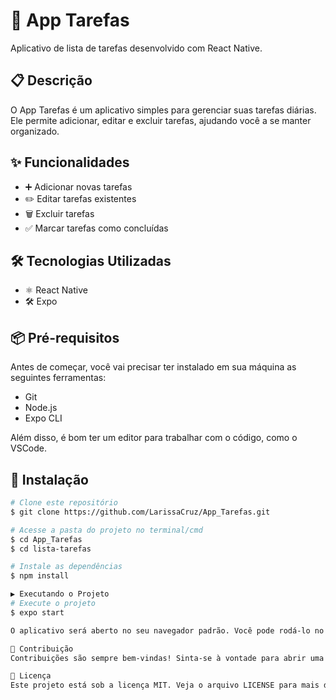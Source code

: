 # 📝 App Tarefas

Aplicativo de lista de tarefas desenvolvido com React Native.

## 📋 Descrição

O App Tarefas é um aplicativo simples para gerenciar suas tarefas diárias. Ele permite adicionar, editar e excluir tarefas, ajudando você a se manter organizado.

## ✨ Funcionalidades

- ➕ Adicionar novas tarefas
- ✏️ Editar tarefas existentes
- 🗑️ Excluir tarefas
- ✅ Marcar tarefas como concluídas

## 🛠️ Tecnologias Utilizadas

- ⚛️ React Native
- 🛠️ Expo

## 📦 Pré-requisitos

Antes de começar, você vai precisar ter instalado em sua máquina as seguintes ferramentas:
- Git
- Node.js
- Expo CLI

Além disso, é bom ter um editor para trabalhar com o código, como o VSCode.

## 🚀 Instalação

```bash
# Clone este repositório
$ git clone https://github.com/LarissaCruz/App_Tarefas.git

# Acesse a pasta do projeto no terminal/cmd
$ cd App_Tarefas
$ cd lista-tarefas

# Instale as dependências
$ npm install

▶️ Executando o Projeto
# Execute o projeto
$ expo start

O aplicativo será aberto no seu navegador padrão. Você pode rodá-lo no seu celular usando o aplicativo Expo Go ou em um emulador.

🤝 Contribuição
Contribuições são sempre bem-vindas! Sinta-se à vontade para abrir uma issue ou enviar um pull request.

📄 Licença
Este projeto está sob a licença MIT. Veja o arquivo LICENSE para mais detalhes.
